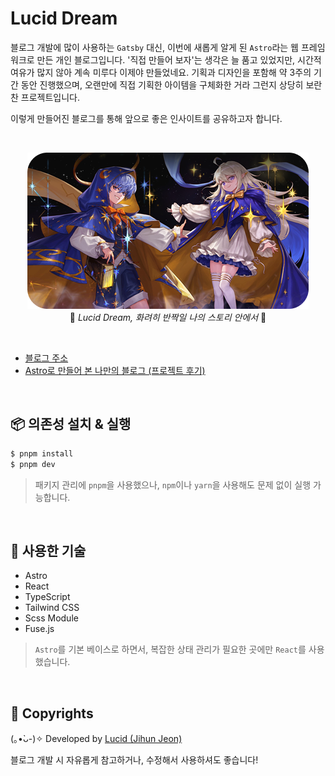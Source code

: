 # Lucid Dream

블로그 개발에 많이 사용하는 `Gatsby` 대신, 이번에 새롭게 알게 된 `Astro`라는 웹 프레임워크로 만든 개인 블로그입니다. '직접 만들어 보자'는 생각은 늘 품고 있었지만, 시간적 여유가 많지 않아 계속 미루다 이제야 만들었네요. 기획과 디자인을 포함해 약 3주의 기간 동안 진행했으며, 오랜만에 직접 기획한 아이템을 구체화한 거라 그런지 상당히 보란 찬 프로젝트입니다.

이렇게 만들어진 블로그를 통해 앞으로 좋은 인사이트를 공유하고자 합니다.

<br />

<p align="center">
  <img src="./docs/main.png" />
  <br />
    🌟 <em>Lucid Dream, 화려히 반짝일 나의 스토리 안에서</em> 🌟
</p>

<br />

- [블로그 주소](https://www.lucid-dream.net)
- [Astro로 만들어 본 나만의 블로그 (프로젝트 후기)](https://www.lucid-dream.net/story/project/post/lucid-dream)

<br />

## 📦 의존성 설치 & 실행

```sh
$ pnpm install
$ pnpm dev
```

> 패키지 관리에 `pnpm`을 사용했으나, `npm`이나 `yarn`을 사용해도 문제 없이 실행 가능합니다.

<br />

## 🚀 사용한 기술

- Astro
- React
- TypeScript
- Tailwind CSS
- Scss Module
- Fuse.js

> `Astro`를 기본 베이스로 하면서, 복잡한 상태 관리가 필요한 곳에만 `React`를 사용했습니다.

<br />

## 📌 Copyrights

(｡•̀ᴗ-)✧ Developed by [Lucid (Jihun Jeon)](mailto:nohack-@naver.com)

블로그 개발 시 자유롭게 참고하거나, 수정해서 사용하셔도 좋습니다!
